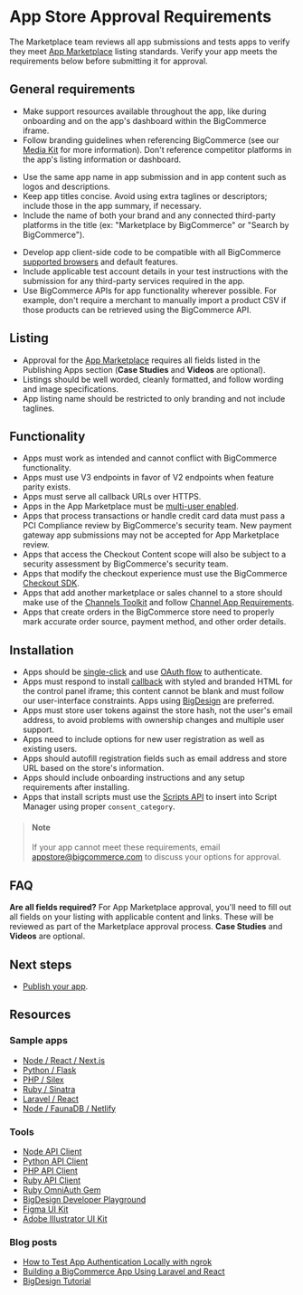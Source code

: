 # App Store Approval Requirements



The Marketplace team reviews all app submissions and tests apps to verify they meet [App Marketplace](https://www.bigcommerce.com/apps/) listing standards. Verify your app meets the requirements below before submitting it for approval.

## General requirements

- Make support resources available throughout the app, like during onboarding and on the app's dashboard within the BigCommerce iframe.
- Follow branding guidelines when referencing BigCommerce (see our [Media Kit](https://www.bigcommerce.com/press/media-kit/) for more information).
Don't reference competitor platforms in the app's listing information or dashboard.
* Use the same app name in app submission and in app content such as logos and descriptions.
* Keep app titles concise. Avoid using extra taglines or descriptors; include those in the app summary, if necessary.
* Include the name of both your brand and any connected third-party platforms in the title (ex:
"Marketplace by BigCommerce" or "Search by BigCommerce").
- Develop app client-side code to be compatible with all BigCommerce [supported browsers](https://support.bigcommerce.com/s/article/Themes-Supported-Browsers) and default features.
- Include applicable test account details in your test instructions with the submission for any third-party services required in the app.
- Use BigCommerce APIs for app functionality wherever possible. For example, don't require a merchant to manually import a product CSV if those products can be retrieved using the BigCommerce API.


## Listing

* Approval for the [App Marketplace](https://www.bigcommerce.com/apps/) requires all fields listed in the Publishing Apps section (**Case Studies** and **Videos** are optional).
* Listings should be well worded, cleanly formatted, and follow wording and image specifications.
* App listing name should be restricted to only branding and not include taglines.

## Functionality

* Apps must work as intended and cannot conflict with BigCommerce functionality.
* Apps must use V3 endpoints in favor of V2 endpoints when feature parity exists.
* Apps must serve all callback URLs over HTTPS.
* Apps in the App Marketplace must be [multi-user enabled](/api-docs/apps/guide/users).
* Apps that process transactions or handle credit card data must pass a PCI Compliance review by BigCommerce's security team. New payment gateway app submissions may not be accepted for App Marketplace review.
* Apps that access the Checkout Content scope will also be subject to a security assessment by BigCommerce's security team.
* Apps that modify the checkout experience must use the BigCommerce [Checkout SDK](/stencil-docs/customizing-checkout/checkout-sdk).
* Apps that add another marketplace or sales channel to a store should make use of the [Channels Toolkit](/api-docs/channels/guide/building-channel-apps) and follow [Channel App Requirements](/api-docs/channels/guide/channel-app-requirements).
* Apps that create orders in the BigCommerce store need to properly mark accurate order source, payment method, and other order details.

## Installation

* Apps should be [single-click](/api-docs/apps/guide/types#single-click) and use [OAuth flow](/api-docs/apps/guide/auth) to authenticate.
* Apps must respond to install [callback](/api-docs/apps/guide/callbacks) with styled and branded HTML for the control panel iframe; this content cannot be blank and must follow our user-interface constraints. Apps using [BigDesign](https://developer.bigcommerce.com/big-design/) are preferred.
* Apps must store user tokens against the store hash, not the user's email address, to avoid problems with ownership changes and multiple user support.
* Apps need to include options for new user registration as well as existing users.
* Apps should autofill registration fields such as email address and store URL based on the store's information.
* Apps should include onboarding instructions and any setup requirements after installing.
* Apps that install scripts must use the [Scripts API](/api-reference/store-management/scripts) to insert into Script Manager using proper `consent_category`.

<!-- theme: info -->
> #### Note
> If your app cannot meet these requirements, email <a href="mailto:appstore@bigcommerce.com">appstore@bigcommerce.com</a> to discuss your options for approval.

## FAQ

**Are all fields required?**
For App Marketplace approval, you'll need to fill out all fields on your listing with applicable content and links. These will be reviewed as part of the Marketplace approval process. **Case Studies** and **Videos** are optional.

## Next steps
* [Publish your app](/api-docs/apps/guide/publishing).

## Resources

### Sample apps

* [Node / React / Next.js](https://github.com/bigcommerce/sample-app-nodejs)
* [Python / Flask](https://github.com/bigcommerce/hello-world-app-python-flask)
* [PHP / Silex](https://github.com/bigcommerce/hello-world-app-php-silex)
* [Ruby / Sinatra](https://github.com/bigcommerce/hello-world-app-ruby-sinatra)
* [Laravel / React](https://github.com/bigcommerce/laravel-react-sample-app)
* [Node / FaunaDB / Netlify](https://github.com/bigcommerce/channels-app/)

### Tools

* [Node API Client](https://github.com/bigcommerce/node-bigcommerce/)
* [Python API Client](https://github.com/bigcommerce/bigcommerce-api-python)
* [PHP API Client](https://github.com/bigcommerce/bigcommerce-api-php)
* [Ruby API Client](https://github.com/bigcommerce/bigcommerce-api-ruby)
* [Ruby OmniAuth Gem](https://github.com/bigcommerce/omniauth-bigcommerce)
* [BigDesign Developer Playground](https://developer.bigcommerce.com/big-design)
* [Figma UI Kit](//figma.com/file/jTVuUkiZ1j3rux8WHG4IKK/BigDesign-UI-Kit?node-id=0%3A1/duplicate)
* [Adobe Illustrator UI Kit](https://design.bigcommerce.com/bigdesign-ui-kit)

### Blog posts

* [How to Test App Authentication Locally with ngrok](https://medium.com/bigcommerce-developer-blog/how-to-test-app-authentication-locally-with-ngrok-149150bfe4cf)
* [Building a BigCommerce App Using Laravel and React](https://medium.com/bigcommerce-developer-blog/building-a-bigcommerce-app-using-laravel-and-react-711ceceb5006)
* [BigDesign Tutorial](https://medium.com/bigcommerce-developer-blog/bigdesign-build-native-looking-uis-with-the-bigcommerce-design-system-fb06a01a24f2)
